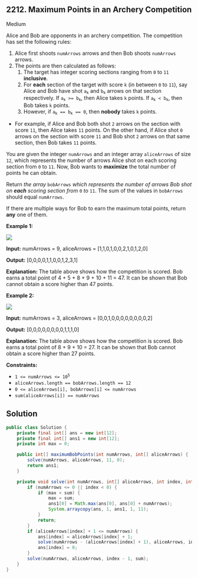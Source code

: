 ## 2212\. Maximum Points in an Archery Competition

Medium

Alice and Bob are opponents in an archery competition. The competition has set the following rules:

1.  Alice first shoots `numArrows` arrows and then Bob shoots `numArrows` arrows.
2.  The points are then calculated as follows:
    1.  The target has integer scoring sections ranging from `0` to `11` **inclusive**.
    2.  For **each** section of the target with score `k` (in between `0` to `11`), say Alice and Bob have shot <code>a<sub>k</sub></code> and <code>b<sub>k</sub></code> arrows on that section respectively. If <code>a<sub>k</sub> >= b<sub>k</sub></code>, then Alice takes `k` points. If <code>a<sub>k</sub> < b<sub>k</sub></code>, then Bob takes `k` points.
    3.  However, if <code>a<sub>k</sub> == b<sub>k</sub> == 0</code>, then **nobody** takes `k` points.

*   For example, if Alice and Bob both shot `2` arrows on the section with score `11`, then Alice takes `11` points. On the other hand, if Alice shot `0` arrows on the section with score `11` and Bob shot `2` arrows on that same section, then Bob takes `11` points.


You are given the integer `numArrows` and an integer array `aliceArrows` of size `12`, which represents the number of arrows Alice shot on each scoring section from `0` to `11`. Now, Bob wants to **maximize** the total number of points he can obtain.

Return _the array_ `bobArrows` _which represents the number of arrows Bob shot on **each** scoring section from_ `0` _to_ `11`. The sum of the values in `bobArrows` should equal `numArrows`.

If there are multiple ways for Bob to earn the maximum total points, return **any** one of them.

**Example 1:**

![](https://assets.leetcode.com/uploads/2022/02/24/ex1.jpg)

**Input:** numArrows = 9, aliceArrows = [1,1,0,1,0,0,2,1,0,1,2,0]

**Output:** [0,0,0,0,1,1,0,0,1,2,3,1]

**Explanation:** The table above shows how the competition is scored. Bob earns a total point of 4 + 5 + 8 + 9 + 10 + 11 = 47. It can be shown that Bob cannot obtain a score higher than 47 points.

**Example 2:**

![](https://assets.leetcode.com/uploads/2022/02/24/ex2new.jpg)

**Input:** numArrows = 3, aliceArrows = [0,0,1,0,0,0,0,0,0,0,0,2]

**Output:** [0,0,0,0,0,0,0,0,1,1,1,0]

**Explanation:** The table above shows how the competition is scored. Bob earns a total point of 8 + 9 + 10 = 27. It can be shown that Bob cannot obtain a score higher than 27 points.

**Constraints:**

*   <code>1 <= numArrows <= 10<sup>5</sup></code>
*   `aliceArrows.length == bobArrows.length == 12`
*   `0 <= aliceArrows[i], bobArrows[i] <= numArrows`
*   `sum(aliceArrows[i]) == numArrows`

## Solution

```java
public class Solution {
    private final int[] ans = new int[12];
    private final int[] ans1 = new int[12];
    private int max = 0;

    public int[] maximumBobPoints(int numArrows, int[] aliceArrows) {
        solve(numArrows, aliceArrows, 11, 0);
        return ans1;
    }

    private void solve(int numArrows, int[] aliceArrows, int index, int sum) {
        if (numArrows <= 0 || index < 0) {
            if (max < sum) {
                max = sum;
                ans1[0] = Math.max(ans[0], ans[0] + numArrows);
                System.arraycopy(ans, 1, ans1, 1, 11);
            }
            return;
        }
        if (aliceArrows[index] + 1 <= numArrows) {
            ans[index] = aliceArrows[index] + 1;
            solve(numArrows - (aliceArrows[index] + 1), aliceArrows, index - 1, sum + index);
            ans[index] = 0;
        }
        solve(numArrows, aliceArrows, index - 1, sum);
    }
}
```